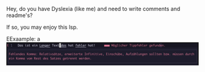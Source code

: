 Hey, do you have Dyslexia (like me) and need to write comments and readme's? 

If so, you may enjoy this lsp.

EExaample:
a 
![Example](assets/example.png "Example of the usage")

